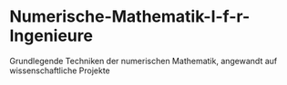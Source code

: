 # Numerische-Mathematik-I-f-r-Ingenieure
Grundlegende Techniken der numerischen Mathematik, angewandt auf wissenschaftliche Projekte
